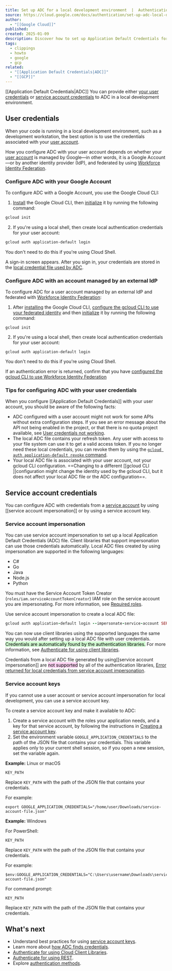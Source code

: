```yaml
---
title: Set up ADC for a local development environment  |  Authentication  |  Google Cloud
source: https://cloud.google.com/docs/authentication/set-up-adc-local-dev-environment
author:
  - "[[Google Cloud]]"
published: 
created: 2025-01-09
description: Discover how to set up Application Default Credentials for Cloud Client Libraries, Google API Client Libraries, and other environments.
tags:
  - clippings
  - howto
  - google
  - gcp
related:
  - "[[Application Default Credentials|ADC]]"
  - "[[GCP]]"
---
```

[[Application Default Credentials|ADC]]
You can provide either [your user credentials](https://cloud.google.com/docs/authentication/#local-user-cred) or [service account credentials](https://cloud.google.com/docs/authentication/#service-account) to ADC in a local development environment.

## User credentials

When your code is running in a local development environment, such as a development workstation, the best option is to use the credentials associated with your [user account](https://cloud.google.com/docs/authentication#user-accounts).

How you configure ADC with your user account depends on whether your [user account](https://cloud.google.com/docs/authentication#user-accounts) is managed by Google—in other words, it is a Google Account—or by another identity provider (IdP), and federated by using [Workforce Identity Federation](https://cloud.google.com/iam/docs/workforce-identity-federation).

### Configure ADC with your Google Account

To configure ADC with a Google Account, you use the Google Cloud CLI:

1. [Install](https://cloud.google.com/sdk/docs/install) the Google Cloud CLI, then [initialize](https://cloud.google.com/sdk/docs/initializing) it by running the following command:

```bash
gcloud init
```
2. If you're using a local shell, then create local authentication credentials for your user account:

```bash
gcloud auth application-default login
```

You don't need to do this if you're using Cloud Shell.

A sign-in screen appears. After you sign in, your credentials are stored in the [local credential file used by ADC](https://cloud.google.com/docs/authentication/application-default-credentials#personal).

### Configure ADC with an account managed by an external IdP

To configure ADC for a user account managed by an external IdP and federated with [Workforce Identity Federation](https://cloud.google.com/iam/docs/workforce-identity-federation):

1. After [installing](https://cloud.google.com/sdk/docs/install) the Google Cloud CLI, [configure the gcloud CLI to use your federated identity](https://cloud.google.com/iam/docs/workforce-obtaining-short-lived-credentials#browser-based-sign-in) and then [initialize](https://cloud.google.com/sdk/docs/initializing) it by running the following command:

```
gcloud init
```
2. If you're using a local shell, then create local authentication credentials for your user account:

```
gcloud auth application-default login
```

You don't need to do this if you're using Cloud Shell.

If an authentication error is returned, confirm that you have [configured the gcloud CLI to use Workforce Identity Federation](https://cloud.google.com/iam/docs/workforce-obtaining-short-lived-credentials#browser-based-sign-in)

### Tips for configuring ADC with your user credentials

When you configure [[Application Default Credentials]] with your user account, you should be aware of the following facts:

- ADC configured with a user account might not work for some APIs without extra configuration steps. If you see an error message about the API not being enabled in the project, or that there is no quota project available, see [User credentials not working](https://cloud.google.com/docs/authentication/troubleshoot-adc#user-creds-client-based).
- The local ADC file contains your refresh token. Any user with access to your file system can use it to get a valid access token. If you no longer need these local credentials, you can revoke them by using the [`gcloud auth application-default revoke` command](https://cloud.google.com/sdk/gcloud/reference/auth/application-default/revoke).
- Your local ADC file is associated with your user account, not your gcloud CLI configuration. 
	 ==Changing to a different [[gcloud CLI ]]configuration might change the identity used by the gcloud CLI, but it does not affect your local ADC file or the ADC configuration==.

## Service account credentials

You can configure ADC with credentials from a [service account](https://cloud.google.com/docs/authentication#service-accounts) by using [[service account impersonation]] or by using a service account key.

### Service account impersonation

You can use service account impersonation to set up a local Application Default Credentials (ADC) file. Client libraries that support impersonation can use those credentials automatically. Local ADC files created by using impersonation are supported in the following languages:

- C#
- Go
- Java
- Node.js
- Python

You must have the Service Account Token Creator (`roles/iam.serviceAccountTokenCreator`) IAM role on the service account you are impersonating. For more information, see [Required roles](https://cloud.google.com/docs/authentication/use-service-account-impersonation#required-roles).

Use service account impersonation to create a local ADC file:

```rb
gcloud auth application-default login --impersonate-service-account SERVICE_ACCT_EMAIL
```

You can now use client libraries using the supported languages the same way you would after setting up a local ADC file with user credentials. 
<mark style="background: #BBFABBA6;">Credentials are automatically found by the authentication libraries.</mark> For more information, see [Authenticate for using client libraries](https://cloud.google.com/docs/authentication/client-libraries).

Credentials from a local ADC file generated by using[[service account impersonation]] 
are <mark style="background: #FFB8EBA6;">not supported</mark> by all of the authentication libraries, [Error returned for local credentials from service account impersonation](https://cloud.google.com/docs/authentication/troubleshoot-adc#local-impersonated).

### Service account keys

If you cannot use a user account or service account impersonation for local development, you can use a service account key.

To create a service account key and make it available to ADC:

1. Create a service account with the roles your application needs, and a key for that service account, by following the instructions in [Creating a service account key](https://cloud.google.com/iam/docs/keys-create-delete#creating).
2. Set the environment variable `GOOGLE_APPLICATION_CREDENTIALS` to the path of the JSON file that contains your credentials. This variable applies only to your current shell session, so if you open a new session, set the variable again.

**Example:** Linux or macOS

```
KEY_PATH
```

Replace `KEY_PATH` with the path of the JSON file that contains your credentials.

For example:

```
export GOOGLE_APPLICATION_CREDENTIALS="/home/user/Downloads/service-account-file.json"
```

**Example:** Windows

For PowerShell:

```
KEY_PATH
```

Replace `KEY_PATH` with the path of the JSON file that contains your credentials.

For example:

```
$env:GOOGLE_APPLICATION_CREDENTIALS="C:\Users\username\Downloads\service-account-file.json"
```

For command prompt:

```
KEY_PATH
```

Replace `KEY_PATH` with the path of the JSON file that contains your credentials.

## What's next

- Understand best practices for using [service account keys](https://cloud.google.com/iam/docs/best-practices-for-managing-service-account-keys).
- Learn more about [how ADC finds credentials](https://cloud.google.com/docs/authentication/application-default-credentials).
- [Authenticate for using Cloud Client Libraries](https://cloud.google.com/docs/authentication/client-libraries).
- [Authenticate for using REST](https://cloud.google.com/docs/authentication/rest).
- Explore [authentication methods](https://cloud.google.com/docs/authentication).
